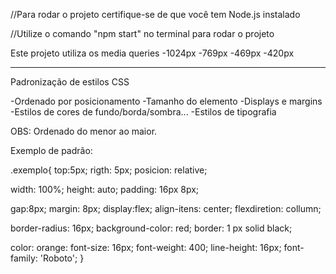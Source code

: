 //Para rodar o projeto certifique-se de que você tem Node.js instalado

//Utilize o comando "npm start" no terminal para rodar o projeto

Este projeto utiliza os media queries
-1024px
-769px
-469px
-420px

*********************************
Padronização de estilos CSS

-Ordenado por posicionamento
-Tamanho do elemento
-Displays e margins
-Estilos de cores de fundo/borda/sombra...
-Estilos de tipografia

OBS: Ordenado do menor ao maior.


Exemplo de padrão:

.exemplo{
top:5px;
rigth: 5px;
posicion: relative;

width: 100%;
height: auto;
padding: 16px 8px;

gap:8px;
margin: 8px;
display:flex;
align-itens: center;
flexdiretion: collumn;

border-radius: 16px;
background-color: red;
border: 1 px solid black;

color: orange:
font-size: 16px;
font-weight: 400;
line-height: 16px;
font-family: 'Roboto';
}